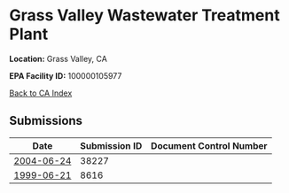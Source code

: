 # Grass Valley Wastewater Treatment Plant

**Location:** Grass Valley, CA

**EPA Facility ID:** 100000105977

[Back to CA Index](../../index.md)

## Submissions

| Date | Submission ID | Document Control Number |
|------|--------------|-------------------------|
| [2004-06-24](submissions/38227.md) | 38227 |  |
| [1999-06-21](submissions/8616.md) | 8616 |  |

